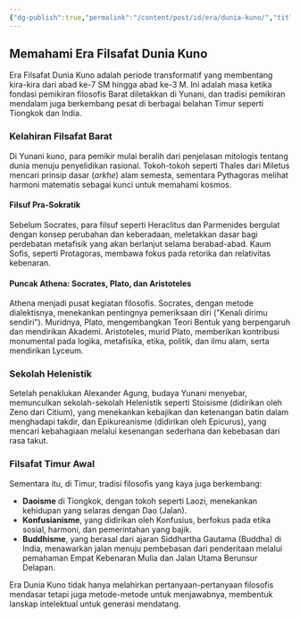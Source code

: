```yaml
---
{"dg-publish":true,"permalink":"/content/post/id/era/dunia-kuno/","title":"Era Filsafat Dunia Kuno"}
---
```



## Memahami Era Filsafat Dunia Kuno

Era Filsafat Dunia Kuno adalah periode transformatif yang membentang kira-kira dari abad ke-7 SM hingga abad ke-3 M. Ini adalah masa ketika fondasi pemikiran filosofis Barat diletakkan di Yunani, dan tradisi pemikiran mendalam juga berkembang pesat di berbagai belahan Timur seperti Tiongkok dan India.

### Kelahiran Filsafat Barat

Di Yunani kuno, para pemikir mulai beralih dari penjelasan mitologis tentang dunia menuju penyelidikan rasional. Tokoh-tokoh seperti Thales dari Miletus mencari prinsip dasar (*arkhe*) alam semesta, sementara Pythagoras melihat harmoni matematis sebagai kunci untuk memahami kosmos.

#### Filsuf Pra-Sokratik
Sebelum Socrates, para filsuf seperti Heraclitus dan Parmenides bergulat dengan konsep perubahan dan keberadaan, meletakkan dasar bagi perdebatan metafisik yang akan berlanjut selama berabad-abad. Kaum Sofis, seperti Protagoras, membawa fokus pada retorika dan relativitas kebenaran.

#### Puncak Athena: Socrates, Plato, dan Aristoteles
Athena menjadi pusat kegiatan filosofis. Socrates, dengan metode dialektisnya, menekankan pentingnya pemeriksaan diri ("Kenali dirimu sendiri"). Muridnya, Plato, mengembangkan Teori Bentuk yang berpengaruh dan mendirikan Akademi. Aristoteles, murid Plato, memberikan kontribusi monumental pada logika, metafisika, etika, politik, dan ilmu alam, serta mendirikan Lyceum.

### Sekolah Helenistik
Setelah penaklukan Alexander Agung, budaya Yunani menyebar, memunculkan sekolah-sekolah Helenistik seperti Stoisisme (didirikan oleh Zeno dari Citium), yang menekankan kebajikan dan ketenangan batin dalam menghadapi takdir, dan Epikureanisme (didirikan oleh Epicurus), yang mencari kebahagiaan melalui kesenangan sederhana dan kebebasan dari rasa takut.

### Filsafat Timur Awal
Sementara itu, di Timur, tradisi filosofis yang kaya juga berkembang:
* **Daoisme** di Tiongkok, dengan tokoh seperti Laozi, menekankan kehidupan yang selaras dengan Dao (Jalan).
* **Konfusianisme**, yang didirikan oleh Konfusius, berfokus pada etika sosial, harmoni, dan pemerintahan yang bajik.
* **Buddhisme**, yang berasal dari ajaran Siddhartha Gautama (Buddha) di India, menawarkan jalan menuju pembebasan dari penderitaan melalui pemahaman Empat Kebenaran Mulia dan Jalan Utama Berunsur Delapan.

Era Dunia Kuno tidak hanya melahirkan pertanyaan-pertanyaan filosofis mendasar tetapi juga metode-metode untuk menjawabnya, membentuk lanskap intelektual untuk generasi mendatang.